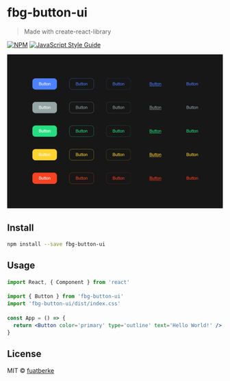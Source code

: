 # fbg-button-ui

> Made with create-react-library

[![NPM](https://img.shields.io/npm/v/fbg-button-ui.svg)](https://www.npmjs.com/package/fbg-button-ui) [![JavaScript Style Guide](https://img.shields.io/badge/code_style-standard-brightgreen.svg)](https://standardjs.com)

![](v1.0.4.png)

## Install

```bash
npm install --save fbg-button-ui
```

## Usage

```jsx
import React, { Component } from 'react'

import { Button } from 'fbg-button-ui'
import 'fbg-button-ui/dist/index.css'

const App = () => {
  return <Button color='primary' type='outline' text='Hello World!' />
}
```

## License

MIT © [fuatberke](https://github.com/fuatberke)
